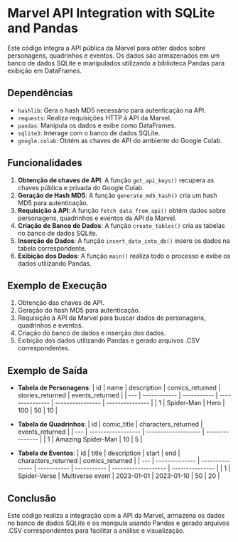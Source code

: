 # Marvel API Integration with SQLite and Pandas

Este código integra a API pública da Marvel para obter dados sobre personagens, quadrinhos e eventos. Os dados são armazenados em um banco de dados SQLite e manipulados utilizando a biblioteca Pandas para exibição em DataFrames.

## Dependências

- `hashlib`: Gera o hash MD5 necessário para autenticação na API.
- `requests`: Realiza requisições HTTP à API da Marvel.
- `pandas`: Manipula os dados e exibe como DataFrames.
- `sqlite3`: Interage com o banco de dados SQLite.
- `google.colab`: Obtém as chaves de API do ambiente do Google Colab.

## Funcionalidades

1. **Obtenção de chaves de API**: A função `get_api_keys()` recupera as chaves pública e privada do Google Colab.
2. **Geração de Hash MD5**: A função `generate_md5_hash()` cria um hash MD5 para autenticação.
3. **Requisição à API**: A função `fetch_data_from_api()` obtém dados sobre personagens, quadrinhos e eventos da API da Marvel.
4. **Criação de Banco de Dados**: A função `create_tables()` cria as tabelas no banco de dados SQLite.
5. **Inserção de Dados**: A função `insert_data_into_db()` insere os dados na tabela correspondente.
6. **Exibição dos Dados**: A função `main()` realiza todo o processo e exibe os dados utilizando Pandas.

## Exemplo de Execução

1. Obtenção das chaves de API.
2. Geração do hash MD5 para autenticação.
3. Requisição à API da Marvel para buscar dados de personagens, quadrinhos e eventos.
4. Criação do banco de dados e inserção dos dados.
5. Exibição dos dados utilizando Pandas e gerado arquivos .CSV correspondentes.

## Exemplo de Saída

- **Tabela de Personagens**:
    | id  | name         | description | comics_returned | stories_returned | events_returned |
    | --- | ------------ | ----------- | --------------- | ---------------- | --------------- |
    | 1   | Spider-Man   | Hero        | 100             | 50               | 10              |

- **Tabela de Quadrinhos**:
    | id  | comic_title        | characters_returned | events_returned |
    | --- | ------------------ | ------------------- | --------------- |
    | 1   | Amazing Spider-Man | 10                  | 5               |

- **Tabela de Eventos**:
    | id  | title          | description     | start       | end         | characters_returned | comics_returned |
    | --- | -------------- | --------------- | ----------- | ----------- | ------------------- | --------------- |
    | 1   | Spider-Verse   | Multiverse event | 2023-01-01  | 2023-01-10  | 50                  | 20              |

## Conclusão

Este código realiza a integração com a API da Marvel, armazena os dados no banco de dados SQLite e os manipula usando Pandas e gerado arquivos .CSV correspondentes para facilitar a análise e visualização.
